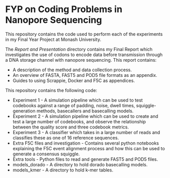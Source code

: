 # FYP on Coding Problems in Nanopore Sequencing

This repository contains the code used to perform each of the experiments in my Final Year Project at Monash University.

The _Report and Presentation_ directory contains my Final Report which investigates the use of codons to encode data before transmission through a DNA storage channel with nanopore sequencing. This report contains:
* A description of the method and data collection process.
* An overview of FASTA, FAST5 and POD5 file formats as an appendix.
* Guides to using Scrappie, Docker and F5C as appendices.

This repository contains the following code:
* Experiment 1 - A simulation pipeline which can be used to test codebooks against a range of padding, noise, dwell times, squiggle-generation methods, basecallers and basecalling models.
* Experiment 2 - A simulation pipeline which can be used to create and test a large number of codebooks, and observe the relationship between the quality score and three codebook metrics.
* Experiment 3 - A classifier which takes in a large number of reads and classifies these as one of 16 reference sequences.
* Extra F5C files and investigation - Contains several python notebooks explaining the F5C event alignment process and how this can be used to generate a consensus squiggle.
* Extra tools - Python files to read and generate FAST5 and POD5 files.
* models_dorado - A directory to hold dorado basecalling models.
* models_kmer - A directory to hold k-mer tables.
